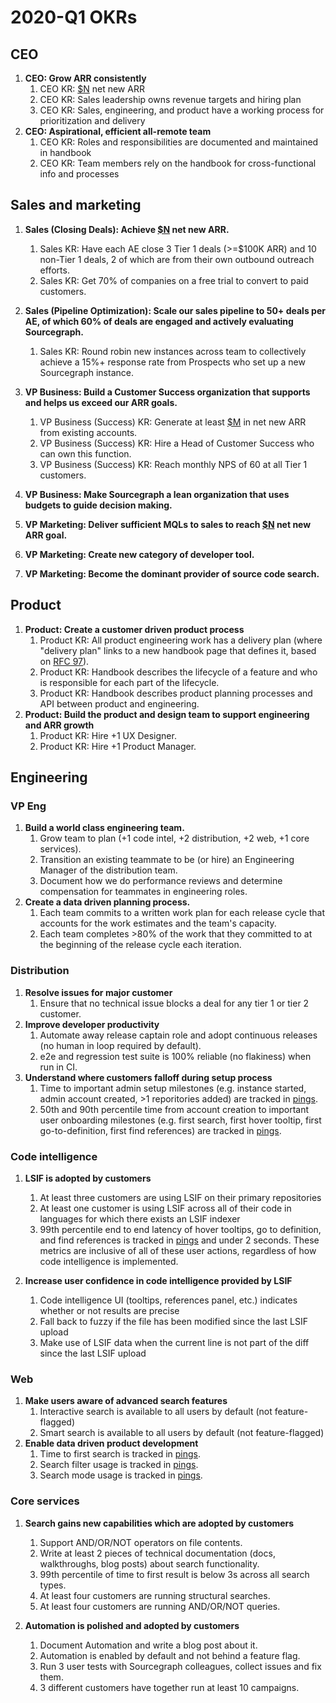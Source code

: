 # 2020-Q1 OKRs

## CEO

1. **CEO: Grow ARR consistently**
   1. CEO KR: [$N][N] net new ARR
   1. CEO KR: Sales leadership owns revenue targets and hiring plan
   1. CEO KR: Sales, engineering, and product have a working process for prioritization and delivery
1. **CEO: Aspirational, efficient all-remote team**
   1. CEO KR: Roles and responsibilities are documented and maintained in handbook
   1. CEO KR: Team members rely on the handbook for cross-functional info and processes

## Sales and marketing

1. **Sales (Closing Deals): Achieve [$N][N] net new ARR.**
   1. Sales KR: Have each AE close 3 Tier 1 deals (>=$100K ARR) and 10 non-Tier 1 deals, 2 of which are from their own outbound outreach efforts.
   1. Sales KR: Get 70% of companies on a free trial to convert to paid customers.
1. **Sales (Pipeline Optimization): Scale our sales pipeline to 50+ deals per AE, of which 60% of deals are engaged and actively evaluating Sourcegraph.**
   1. Sales KR: Round robin new instances across team to collectively achieve a 15%+ response rate from Prospects who set up a new Sourcegraph instance.

1. **VP Business: Build a Customer Success organization that supports and helps us exceed our ARR goals.**
   1. VP Business (Success) KR: Generate at least [$M][M] in net new ARR from existing accounts.
   1. VP Business (Success) KR: Hire a Head of Customer Success who can own this function.
   1. VP Business (Success) KR: Reach monthly NPS of 60 at all Tier 1 customers.

1. **VP Business: Make Sourcegraph a lean organization that uses budgets to guide decision making.**

1. **VP Marketing: Deliver sufficient MQLs to sales to reach [$N][N] net new ARR goal.**
1. **VP Marketing: Create new category of developer tool.**
1. **VP Marketing: Become the dominant provider of source code search.**

## Product

1. **Product: Create a customer driven product process**
   1. Product KR: All product engineering work has a delivery plan (where "delivery plan" links to a new handbook page that defines it, based on [RFC 97](https://docs.google.com/document/d/1cZ7JIVuRWrF2MxwDdH36SC7zOyT2qJf9AMUd9Wc9_aY/edit#heading=h.dkow31it1qt1)).
   1. Product KR: Handbook describes the lifecycle of a feature and who is responsible for each part of the lifecycle.
   1. Product KR: Handbook describes product planning processes and API between product and engineering.
1. **Product: Build the product and design team to support engineering and ARR growth**
   1. Product KR: Hire +1 UX Designer.
   1. Product KR: Hire +1 Product Manager.

## Engineering

### VP Eng

1. **Build a world class engineering team.**
   1. Grow team to plan (+1 code intel, +2 distribution, +2 web, +1 core services).
   1. Transition an existing teammate to be (or hire) an Engineering Manager of the distribution team.
   1. Document how we do performance reviews and determine compensation for teammates in engineering roles.
1. **Create a data driven planning process.**
   1. Each team commits to a written work plan for each release cycle that accounts for the work estimates and the team's capacity.
   1. Each team completes >80% of the work that they committed to at the beginning of the release cycle each iteration.

### Distribution

1. **Resolve issues for major customer**
   1. Ensure that no technical issue blocks a deal for any tier 1 or tier 2 customer.
1. **Improve developer productivity**
   1. Automate away release captain role and adopt continuous releases (no human in loop required by default).
   1. e2e and regression test suite is 100% reliable (no flakiness) when run in CI.
1. **Understand where customers falloff during setup process**
   1. Time to important admin setup milestones (e.g. instance started, admin account created, >1 reporitories added) are tracked in [pings](https://docs.sourcegraph.com/admin/pings).
   1. 50th and 90th percentile time from account creation to important user onboarding milestones (e.g. first search, first hover tooltip, first go-to-definition, first find references) are tracked in [pings](https://docs.sourcegraph.com/admin/pings).

### Code intelligence

1. **LSIF is adopted by customers**
   1. At least three customers are using LSIF on their primary repositories
   1. At least one customer is using LSIF across all of their code in languages for which there exists an LSIF indexer
   1. 99th percentile end to end latency of hover tooltips, go to definition, and find references is tracked in [pings](https://docs.sourcegraph.com/admin/pings) and under 2 seconds. These metrics are inclusive of all of these user actions, regardless of how code intelligence is implemented.

1. **Increase user confidence in code intelligence provided by LSIF**
   1. Code intelligence UI (tooltips, references panel, etc.) indicates whether or not results are precise
   1. Fall back to fuzzy if the file has been modified since the last LSIF upload
   1. Make use of LSIF data when the current line is not part of the diff since the last LSIF upload

### Web

1. **Make users aware of advanced search features**
   1. Interactive search is available to all users by default (not feature-flagged)
   1. Smart search is available to all users by default (not feature-flagged)
1. **Enable data driven product development**
   1. Time to first search is tracked in [pings](https://docs.sourcegraph.com/admin/pings).
   1. Search filter usage is tracked in [pings](https://docs.sourcegraph.com/admin/pings).
   1. Search mode usage is tracked in [pings](https://docs.sourcegraph.com/admin/pings).

### Core services

1. **Search gains new capabilities which are adopted by customers**
   1. Support AND/OR/NOT operators on file contents.
   1. Write at least 2 pieces of technical documentation (docs, walkthroughs, blog posts) about search functionality.
   1. 99th percentile of time to first result is below 3s across all search types.
   1. At least four customers are running structural searches.
   1. At least four customers are running AND/OR/NOT queries.

1. **Automation is polished and adopted by customers**
   1. Document Automation and write a blog post about it.
   1. Automation is enabled by default and not behind a feature flag.
   1. Run 3 user tests with Sourcegraph colleagues, collect issues and fix them.
   1. 3 different customers have together run at least 10 campaigns.

[N]: https://docs.google.com/document/d/1yndPaKSiB4Jq6J6cwGzcIUBSIupPOySHUHsOF2ipqFo/edit#bookmark=kix.n8t17z6iyawc
[M]: https://docs.google.com/document/d/1yndPaKSiB4Jq6J6cwGzcIUBSIupPOySHUHsOF2ipqFo/edit#bookmark=id.vwn1af52n0ns
